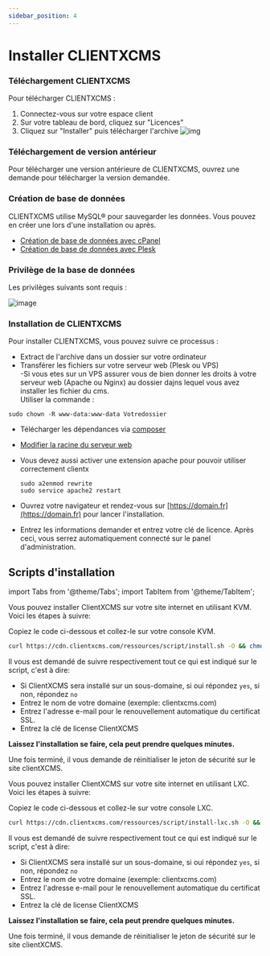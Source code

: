 ```yaml
---
sidebar_position: 4
---
```


# Installer CLIENTXCMS

### Téléchargement CLIENTXCMS

Pour télécharger CLIENTXCMS : 
1. Connectez-vous sur votre espace client
2. Sur votre tableau de bord, cliquez sur "Licences"
3. Cliquez sur "Installer" puis télécharger l'archive
![img](https://media.discordapp.net/attachments/475073153509490689/1047231791196536922/image.png)
### Téléchargement de version antérieur

Pour télécharger une version antérieure de CLIENTXCMS, ouvrez une demande pour télécharger la version demandée.

### Création de base de données
CLIENTXCMS utilise MySQL® pour sauvegarder les données. Vous pouvez en créer une lors d'une installation ou après.

- [Création de base de données avec cPanel ](https://docs.cpanel.net/cpanel/databases/mysql-database-wizard/)
- [Création de base de données avec Plesk](https://docs.plesk.com/en-US/17.0/customer-guide/advanced-website-databases.69535/)

### Privilège de la base de données
Les privilèges suivants sont requis :

![image](https://media.discordapp.net/attachments/762642627286794260/963035522308137000/unknown.png)

### Installation de CLIENTXCMS

Pour installer CLIENTXCMS, vous pouvez suivre ce processus : 
- Extract de l'archive dans un dossier sur votre ordinateur
- Transférer les fichiers sur votre serveur web (Plesk ou VPS)
  <br/>
  -Si vous etes sur un VPS assurer vous de bien donner les droits à votre serveur web (Apache ou Nginx) au dossier dajns lequel vous avez installer les fichier du cms. 
  <br/>
  Utiliser la commande : 
```twig
sudo chown -R www-data:www-data Votredossier
```
- Télécharger les dépendances via [composer](https://docs.clientxcms.com/docs/installation/Composer)
- [Modifier la racine du serveur web](https://docs.clientxcms.com/docs/installation/DocumentRoot)
- Vous devez aussi activer une extension apache pour pouvoir utiliser correctement clientx
  ```
  sudo a2enmod rewrite
  sudo service apache2 restart
  ```

- Ouvrez votre navigateur et rendez-vous sur [https://domain.fr](https://domain.fr) pour lancer l'installation.
- Entrez les informations demander et entrez votre clé de licence.
Après ceci, vous serrez automatiquement connecté sur le panel d'administration.
 
## Scripts d'installation

import Tabs from '@theme/Tabs';
import TabItem from '@theme/TabItem';

<Tabs>
<TabItem value="KVM" label="KVM">

Vous pouvez installer ClientXCMS sur votre site internet en utilisant KVM. Voici les étapes à suivre:

Copiez le code ci-dessous et collez-le sur votre console KVM.

```bash
curl https://cdn.clientxcms.com/ressources/script/install.sh -O && chmod +x install.sh && ./install.sh
```

Il vous est demandé de suivre respectivement tout ce qui est indiqué sur le script, c'est à dire:
- Si ClientXCMS sera installé sur un sous-domaine, si oui répondez `yes`, si non, répondez `no`
- Entrez le nom de votre domaine (exemple: clientxcms.com)
- Entrez l'adresse e-mail pour le renouvellement automatique du certificat SSL.
- Entrez la clé de license ClientXCMS

**Laissez l'installation se faire, cela peut prendre quelques minutes.**

Une fois terminé, il vous demande de réinitialiser le jeton de sécurité sur le site clientXCMS.

</TabItem>

<TabItem value="LXC" label="LXC">

Vous pouvez installer ClientXCMS sur votre site internet en utilisant LXC. Voici les étapes à suivre:

Copiez le code ci-dessous et collez-le sur votre console LXC.

```bash
curl https://cdn.clientxcms.com/ressources/script/install-lxc.sh -O && chmod +x install-lxc.sh && ./install-lxc.sh
```

Il vous est demandé de suivre respectivement tout ce qui est indiqué sur le script, c'est à dire:
- Si ClientXCMS sera installé sur un sous-domaine, si oui répondez `yes`, si non, répondez `no`
- Entrez le nom de votre domaine (exemple: clientxcms.com)
- Entrez l'adresse e-mail pour le renouvellement automatique du certificat SSL.
- Entrez la clé de license ClientXCMS

**Laissez l'installation se faire, cela peut prendre quelques minutes.**

Une fois terminé, il vous demande de réinitialiser le jeton de sécurité sur le site clientXCMS.

</TabItem>

</Tabs>

